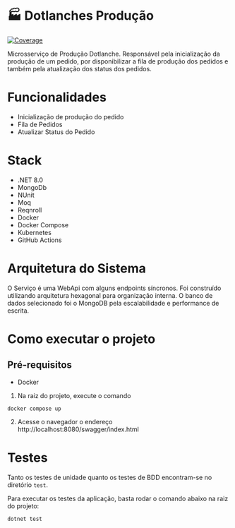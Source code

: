 # 🏭 Dotlanches Produção

[![Coverage](https://sonarcloud.io/api/project_badges/measure?project=98Lanches_dotlanche-producao&metric=coverage)](https://sonarcloud.io/summary/new_code?id=98Lanches_dotlanche-producao)

Microsserviço de Produção Dotlanche. Responsável pela inicialização da produção de um pedido, por disponibilizar a fila de produção dos pedidos e também pela atualização dos status dos pedidos.

# Funcionalidades
- Inicialização de produção do pedido
- Fila de Pedidos
- Atualizar Status do Pedido

# Stack
- .NET 8.0
- MongoDb
- NUnit
- Moq
- Reqnroll
- Docker
- Docker Compose
- Kubernetes
- GitHub Actions

# Arquitetura do Sistema
O Serviço é uma WebApi com alguns endpoints síncronos. Foi construído utilizando arquitetura hexagonal para organização interna. O banco de dados selecionado foi o MongoDB pela escalabilidade e performance de escrita.

# Como executar o projeto

## Pré-requisitos
- Docker

1. Na raiz do projeto, execute o comando
```
docker compose up
```
2. Acesse o navegador o endereço http://localhost:8080/swagger/index.html

# Testes
Tanto os testes de unidade quanto os testes de BDD encontram-se no diretório `test`.

Para executar os testes da aplicação, basta rodar o comando abaixo na raiz do projeto:
```
dotnet test
```